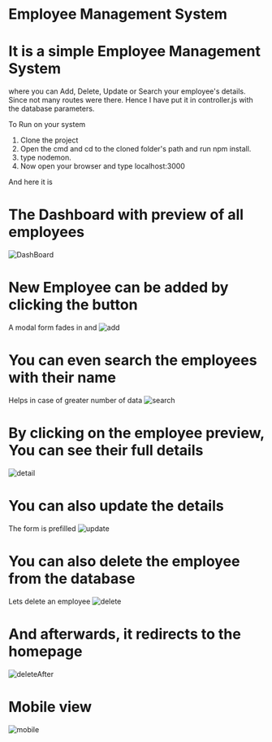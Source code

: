 # Employee Management System

# It is a simple Employee Management System
where you can Add, Delete, Update or Search your employee's details. Since not many routes were there. Hence I have put it in controller.js with the database parameters.

To Run on your system

1. Clone the project
2. Open the cmd and cd to the cloned folder's path and run npm install.
3. type nodemon.
4. Now open your browser and type localhost:3000

And here it is

# The Dashboard with preview of all employees 
![DashBoard](EMP-2.png)

# New Employee can be added by clicking the button
A modal form fades in and
![add](Emp-3.png)

# You can even search the employees with their name
Helps in case of greater number of data
![search](EMP-4.png)

# By clicking on the employee preview, You can see their full details
![detail](EMP-1.png)

# You can also update the details
The form is prefilled
![update](EMP-5.png)

# You can also delete the employee from the database
Lets delete an employee
![delete](EMP-1-1.png)

# And afterwards, it redirects to the homepage
![deleteAfter](Emp-6.png)

# Mobile view
![mobile](EMP_7.png)
